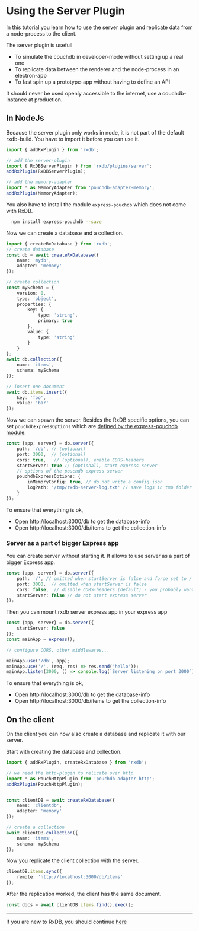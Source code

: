 # Using the Server Plugin

In this tutorial you learn how to use the server plugin and replicate data from a node-process to the client.

The server plugin is usefull

- To simulate the couchdb in developer-mode without setting up a real one
- To replicate data between the renderer and the node-process in an electron-app
- To fast spin up a prototype-app without having to define an API

It should never be used openly accessible to the internet, use a couchdb-instance at production.

## In NodeJs

Because the server plugin only works in node, it is not part of the default rxdb-build. You have to import it before you can use it.

```typescript
import { addRxPlugin } from 'rxdb';

// add the server-plugin
import { RxDBServerPlugin } from 'rxdb/plugins/server';
addRxPlugin(RxDBServerPlugin);

// add the memory-adapter
import * as MemoryAdapter from 'pouchdb-adapter-memory';
addRxPlugin(MemoryAdapter);
```

You also have to install the module `express-pouchdb` which does not come with RxDB.

```bash
  npm install express-pouchdb --save
```


Now we can create a database and a collection.

```typescript
import { createRxDatabase } from 'rxdb';
// create database
const db = await createRxDatabase({
    name: 'mydb',
    adapter: 'memory'
});

// create collection
const mySchema = {
    version: 0,
    type: 'object',
    properties: {
        key: {
            type: 'string',
            primary: true
        },
        value: {
            type: 'string'
        }
    }
};
await db.collection({
    name: 'items',
    schema: mySchema
});

// insert one document
await db.items.insert({
    key: 'foo',
    value: 'bar'
});
```

Now we can spawn the server. Besides the RxDB specific options, you can set `pouchdbExpressOptions` which are [defined by the express-pouchdb module](https://github.com/pouchdb/pouchdb-server#api).

```typescript
const {app, server} = db.server({
    path: '/db', // (optional)
    port: 3000,  // (optional)
    cors: true,   // (optional), enable CORS-headers
    startServer: true // (optional), start express server
    // options of the pouchdb express server
    pouchdbExpressOptions: {
        inMemoryConfig: true, // do not write a config.json
        logPath: '/tmp/rxdb-server-log.txt' // save logs in tmp folder
    }
});
```

To ensure that everything is ok,

- Open http://localhost:3000/db to get the database-info
- Open http://localhost:3000/db/items to get the collection-info

### Server as a part of bigger Express app
You can create server without starting it. It allows to use server as a part of bigger Express app.

```typescript
const {app, server} = db.server({
    path: '/', // omitted when startServer is false and force set to /
    port: 3000,  // omitted when startServer is false
    cors: false,  // disable CORS-headers (default) - you probably want to configure CORS in your main app
    startServer: false // do not start express server
});
```

Then you can mount rxdb server express app in your express app

```typescript
const {app, server} = db.server({
    startServer: false
});
const mainApp = express();

// configure CORS, other middlewares...

mainApp.use('/db', app);
mainApp.use('/', (req, res) => res.send('hello'));
mainApp.listen(3000, () => console.log(`Server listening on port 3000`));
```

To ensure that everything is ok,

- Open http://localhost:3000/db to get the database-info
- Open http://localhost:3000/db/items to get the collection-info

## On the client

On the client you can now also create a database and replicate it with our server.

Start with creating the database and collection.
```typescript
import { addRxPlugin, createRxDatabase } from 'rxdb';

// we need the http-plugin to relicate over http
import * as PouchHttpPlugin from 'pouchdb-adapter-http';
addRxPlugin(PouchHttpPlugin);


const clientDB = await createRxDatabase({
    name: 'clientdb',
    adapter: 'memory'
});

// create a collection
await clientDB.collection({
    name: 'items',
    schema: mySchema
});
```

Now you replicate the client collection with the server.

```typescript
clientDB.items.sync({
    remote: 'http://localhost:3000/db/items'
});
```

After the replication worked, the client has the same document.

```typescript
const docs = await clientDB.items.find().exec();
```



--------------------------------------------------------------------------------

If you are new to RxDB, you should continue [here](../contribute.md)
